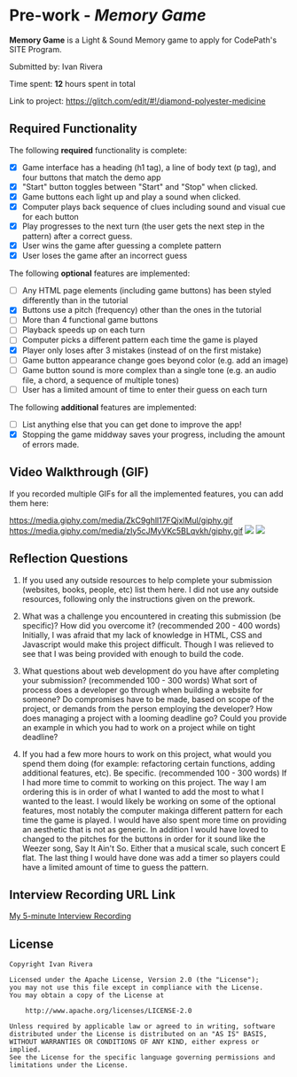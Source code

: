 # Pre-work - *Memory Game*

**Memory Game** is a Light & Sound Memory game to apply for CodePath's SITE Program. 

Submitted by: Ivan Rivera

Time spent: **12** hours spent in total

Link to project: https://glitch.com/edit/#!/diamond-polyester-medicine

## Required Functionality

The following **required** functionality is complete:

* [x] Game interface has a heading (h1 tag), a line of body text (p tag), and four buttons that match the demo app
* [x] "Start" button toggles between "Start" and "Stop" when clicked. 
* [x] Game buttons each light up and play a sound when clicked. 
* [x] Computer plays back sequence of clues including sound and visual cue for each button
* [x] Play progresses to the next turn (the user gets the next step in the pattern) after a correct guess. 
* [x] User wins the game after guessing a complete pattern
* [x] User loses the game after an incorrect guess

The following **optional** features are implemented:

* [ ] Any HTML page elements (including game buttons) has been styled differently than in the tutorial
* [x] Buttons use a pitch (frequency) other than the ones in the tutorial
* [ ] More than 4 functional game buttons
* [ ] Playback speeds up on each turn
* [ ] Computer picks a different pattern each time the game is played
* [x] Player only loses after 3 mistakes (instead of on the first mistake)
* [ ] Game button appearance change goes beyond color (e.g. add an image)
* [ ] Game button sound is more complex than a single tone (e.g. an audio file, a chord, a sequence of multiple tones)
* [ ] User has a limited amount of time to enter their guess on each turn

The following **additional** features are implemented:

- [ ] List anything else that you can get done to improve the app!
- [x] Stopping the game middway saves your progress, including the amount of errors made.

## Video Walkthrough (GIF)

If you recorded multiple GIFs for all the implemented features, you can add them here:

https://media.giphy.com/media/ZkC9ghll17FQjxlMul/giphy.gif
https://media.giphy.com/media/zIy5cJMyVKc5BLqvkh/giphy.gif
![](gif3-link-here)
![](gif4-link-here)

## Reflection Questions
1. If you used any outside resources to help complete your submission (websites, books, people, etc) list them here. 
I did not use any outside resources, following only the instructions given on the prework.

2. What was a challenge you encountered in creating this submission (be specific)? How did you overcome it? (recommended 200 - 400 words) 
Initially, I was afraid that my lack of knowledge in HTML, CSS and Javascript would make this project difficult. Though I was relieved to see that I was being provided with enough to build the code.

3. What questions about web development do you have after completing your submission? (recommended 100 - 300 words) 
What sort of process does a developer go through when building a website for someone? Do compromises have to be made, based on scope of the project, or demands from the person employing the developer? How does managing a project with a looming deadline go? Could you provide an example in which you had to work on a project while on tight deadline?

4. If you had a few more hours to work on this project, what would you spend them doing (for example: refactoring certain functions, adding additional features, etc). Be specific. (recommended 100 - 300 words) 
If I had more time to commit to working on this project. The way I am ordering this is in order of what I wanted to add the most to what I wanted to the least. I would likely be working on some of the optional features, most notably the computer makinga different pattern for each time the game is played. I would have also spent more time on providing an aesthetic that is not as generic. In addition I would have loved to changed to the pitches for the buttons in order for it sound like the Weezer song, Say It Ain't So. Either that a musical scale, such concert E flat. The last thing I would have done was add a timer so players could have a limited amount of time to guess the pattern.



## Interview Recording URL Link

[My 5-minute Interview Recording](https://www.loom.com/share/f15811f3a06e4aa3b333a382d0f7d1fa)


## License

    Copyright Ivan Rivera

    Licensed under the Apache License, Version 2.0 (the "License");
    you may not use this file except in compliance with the License.
    You may obtain a copy of the License at

        http://www.apache.org/licenses/LICENSE-2.0

    Unless required by applicable law or agreed to in writing, software
    distributed under the License is distributed on an "AS IS" BASIS,
    WITHOUT WARRANTIES OR CONDITIONS OF ANY KIND, either express or implied.
    See the License for the specific language governing permissions and
    limitations under the License.
